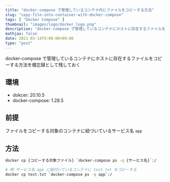 ```yaml
---
title: "docker-compose で管理しているコンテナ内にファイルをコピーする方法"
slug: "copy-file-into-container-with-docker-compose"
tags: [ "Docker Compose" ]
thumbnail: "images/logo/docker_logo.png"
description: "docker-compose で管理しているコンテナにホストに存在するファイルをコピーする方法を備忘録として残しておく"
mathjax: false
date: 2021-03-14T9:00:00+09:00
type: "post"
---
```


docker-compose で管理しているコンテナにホストに存在するファイルをコピーする方法を備忘録として残しておく

## 環境

* dokcer: 20.10.5
* docker-compose: 1.28.5

## 前提

ファイルをコピーする対象のコンテナに紐づいているサービス名 `app`

## 方法

```bash
docker cp {コピーする対象ファイル} `docker-compose ps -q {サービス名}`:/

# 例 サービス名 app に紐付いているコンテナに test.txt をコピーする
docker cp test.txt `docker-compose ps -q app`:/
```
